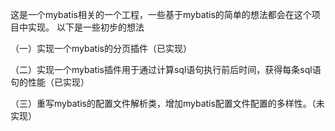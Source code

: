 
这是一个mybatis相关的一个工程，一些基于mybatis的简单的想法都会在这个项目中实现。
以下是一些初步的想法

（一）实现一个mybatis的分页插件（已实现）

（二）实现一个mybatis插件用于通过计算sql语句执行前后时间，获得每条sql语句的性能（已实现）

（三）重写mybatis的配置文件解析类，增加mybatis配置文件配置的多样性。（未实现）
